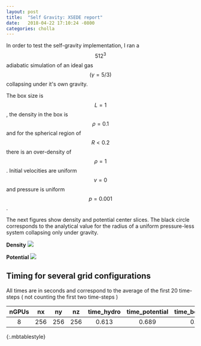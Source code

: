 ```yaml
---
layout: post
title:  "Self Gravity: XSEDE report"
date:   2018-04-22 17:10:24 -0800
categories: cholla
---
```


In order to test the self-gravity implementation, I ran a $$512^3$$ adiabatic simulation of an ideal gas $$(\gamma = 5/3)$$ collapsing under it's own gravity.


The box size is $$L=1$$, the density in the box is $$\rho=0.1$$ and for the spherical region of $$R < 0.2 $$ there is an over-density of $$\rho=1$$. Initial velocities are uniform $$v=0$$ and pressure is uniform $$p=0.001$$.  


The next figures show density and potential center slices. The black circle corresponds to the analytical value for the radius of a uniform pressure-less system collapsing only under gravity.    

**Density**
<img src="{{ site.url }}assets/images/timelapse_collapse_dens.png">

**Potential**
<img src="{{ site.url }}assets/images/timelapse_collapse_pot.png">


## Timing for several grid configurations


All times are in seconds and correspond to the average of the first 20 time-steps ( not counting the first two time-steps )

| nGPUs |  nx |  ny  |   nz  |  time_hydro |  time_potential | time_boundaries |
| :-----: | :-----: | :-----: | :-----: | :-------------: | :-------------: | :-------------: |
| 8  | 256 | 256 | 256 |  0.613   |    0.689   |   0.275   |
{:.mbtablestyle}
